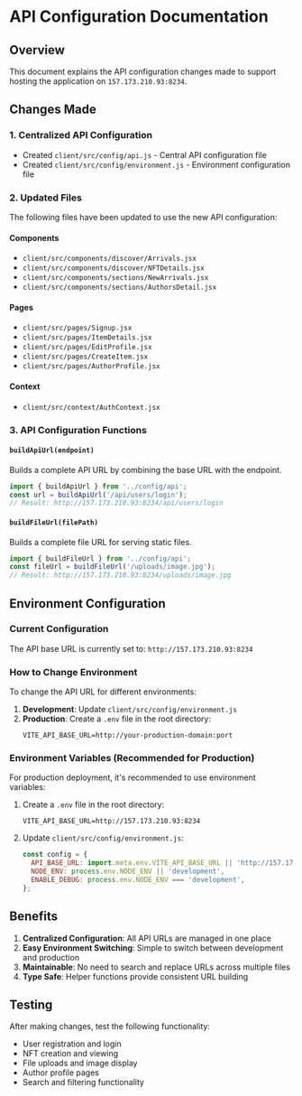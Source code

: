 # API Configuration Documentation

## Overview
This document explains the API configuration changes made to support hosting the application on `157.173.210.93:8234`.

## Changes Made

### 1. Centralized API Configuration
- Created `client/src/config/api.js` - Central API configuration file
- Created `client/src/config/environment.js` - Environment configuration file

### 2. Updated Files
The following files have been updated to use the new API configuration:

#### Components
- `client/src/components/discover/Arrivals.jsx`
- `client/src/components/discover/NFTDetails.jsx`
- `client/src/components/sections/NewArrivals.jsx`
- `client/src/components/sections/AuthorsDetail.jsx`

#### Pages
- `client/src/pages/Signup.jsx`
- `client/src/pages/ItemDetails.jsx`
- `client/src/pages/EditProfile.jsx`
- `client/src/pages/CreateItem.jsx`
- `client/src/pages/AuthorProfile.jsx`

#### Context
- `client/src/context/AuthContext.jsx`

### 3. API Configuration Functions

#### `buildApiUrl(endpoint)`
Builds a complete API URL by combining the base URL with the endpoint.
```javascript
import { buildApiUrl } from '../config/api';
const url = buildApiUrl('/api/users/login');
// Result: http://157.173.210.93:8234/api/users/login
```

#### `buildFileUrl(filePath)`
Builds a complete file URL for serving static files.
```javascript
import { buildFileUrl } from '../config/api';
const fileUrl = buildFileUrl('/uploads/image.jpg');
// Result: http://157.173.210.93:8234/uploads/image.jpg
```

## Environment Configuration

### Current Configuration
The API base URL is currently set to: `http://157.173.210.93:8234`

### How to Change Environment
To change the API URL for different environments:

1. **Development**: Update `client/src/config/environment.js`
2. **Production**: Create a `.env` file in the root directory:
   ```
   VITE_API_BASE_URL=http://your-production-domain:port
   ```

### Environment Variables (Recommended for Production)
For production deployment, it's recommended to use environment variables:

1. Create a `.env` file in the root directory:
   ```
   VITE_API_BASE_URL=http://157.173.210.93:8234
   ```

2. Update `client/src/config/environment.js`:
   ```javascript
   const config = {
     API_BASE_URL: import.meta.env.VITE_API_BASE_URL || 'http://157.173.210.93:8234',
     NODE_ENV: process.env.NODE_ENV || 'development',
     ENABLE_DEBUG: process.env.NODE_ENV === 'development',
   };
   ```

## Benefits
1. **Centralized Configuration**: All API URLs are managed in one place
2. **Easy Environment Switching**: Simple to switch between development and production
3. **Maintainable**: No need to search and replace URLs across multiple files
4. **Type Safe**: Helper functions provide consistent URL building

## Testing
After making changes, test the following functionality:
- User registration and login
- NFT creation and viewing
- File uploads and image display
- Author profile pages
- Search and filtering functionality 